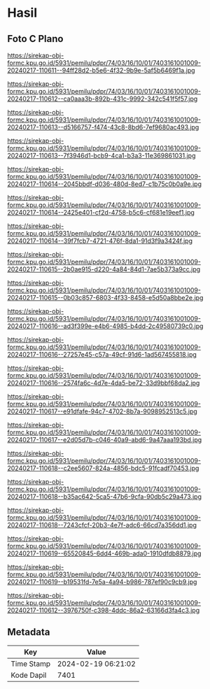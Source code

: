 # Hasil

## Foto C Plano

https://sirekap-obj-formc.kpu.go.id/5931/pemilu/pdpr/74/03/16/10/01/7403161001009-20240217-110611--94ff28d2-b5e6-4f32-9b9e-5af5b6469f1a.jpg

https://sirekap-obj-formc.kpu.go.id/5931/pemilu/pdpr/74/03/16/10/01/7403161001009-20240217-110612--ca0aaa3b-892b-431c-9992-342c541f5f57.jpg

https://sirekap-obj-formc.kpu.go.id/5931/pemilu/pdpr/74/03/16/10/01/7403161001009-20240217-110613--d5166757-f474-43c8-8bd6-7ef9680ac493.jpg

https://sirekap-obj-formc.kpu.go.id/5931/pemilu/pdpr/74/03/16/10/01/7403161001009-20240217-110613--7f3946d1-bcb9-4ca1-b3a3-11e369861031.jpg

https://sirekap-obj-formc.kpu.go.id/5931/pemilu/pdpr/74/03/16/10/01/7403161001009-20240217-110614--2045bbdf-d036-480d-8ed7-c1b75c0b0a9e.jpg

https://sirekap-obj-formc.kpu.go.id/5931/pemilu/pdpr/74/03/16/10/01/7403161001009-20240217-110614--2425e401-cf2d-4758-b5c6-cf681e19eef1.jpg

https://sirekap-obj-formc.kpu.go.id/5931/pemilu/pdpr/74/03/16/10/01/7403161001009-20240217-110614--39f7fcb7-4721-476f-8da1-91d3f9a3424f.jpg

https://sirekap-obj-formc.kpu.go.id/5931/pemilu/pdpr/74/03/16/10/01/7403161001009-20240217-110615--2b0ae915-d220-4a84-84d1-7ae5b373a9cc.jpg

https://sirekap-obj-formc.kpu.go.id/5931/pemilu/pdpr/74/03/16/10/01/7403161001009-20240217-110615--0b03c857-6803-4f33-8458-e5d50a8bbe2e.jpg

https://sirekap-obj-formc.kpu.go.id/5931/pemilu/pdpr/74/03/16/10/01/7403161001009-20240217-110616--ad3f399e-e4b6-4985-b4dd-2c49580739c0.jpg

https://sirekap-obj-formc.kpu.go.id/5931/pemilu/pdpr/74/03/16/10/01/7403161001009-20240217-110616--27257e45-c57a-49cf-91d6-1ad567455818.jpg

https://sirekap-obj-formc.kpu.go.id/5931/pemilu/pdpr/74/03/16/10/01/7403161001009-20240217-110616--2574fa6c-4d7e-4da5-be72-33d9bbf68da2.jpg

https://sirekap-obj-formc.kpu.go.id/5931/pemilu/pdpr/74/03/16/10/01/7403161001009-20240217-110617--e91dfafe-94c7-4702-8b7a-9098952513c5.jpg

https://sirekap-obj-formc.kpu.go.id/5931/pemilu/pdpr/74/03/16/10/01/7403161001009-20240217-110617--e2d05d7b-c046-40a9-abd6-9a47aaa193bd.jpg

https://sirekap-obj-formc.kpu.go.id/5931/pemilu/pdpr/74/03/16/10/01/7403161001009-20240217-110618--c2ee5607-824a-4856-bdc5-91fcadf70453.jpg

https://sirekap-obj-formc.kpu.go.id/5931/pemilu/pdpr/74/03/16/10/01/7403161001009-20240217-110618--b35ac642-5ca5-47b6-9cfa-90db5c29a473.jpg

https://sirekap-obj-formc.kpu.go.id/5931/pemilu/pdpr/74/03/16/10/01/7403161001009-20240217-110618--7243cfcf-20b3-4e7f-adc6-66cd7a356dd1.jpg

https://sirekap-obj-formc.kpu.go.id/5931/pemilu/pdpr/74/03/16/10/01/7403161001009-20240217-110619--65520845-6dd4-469b-ada0-1910dfdb8879.jpg

https://sirekap-obj-formc.kpu.go.id/5931/pemilu/pdpr/74/03/16/10/01/7403161001009-20240217-110619--b19531fd-7e5a-4a94-b986-787ef90c9cb9.jpg

https://sirekap-obj-formc.kpu.go.id/5931/pemilu/pdpr/74/03/16/10/01/7403161001009-20240217-110612--3976750f-c398-4ddc-86a2-63166d3fa4c3.jpg


## Metadata

| Key        | Value               |
| ---------- | ------------------- |
| Time Stamp | 2024-02-19 06:21:02 |
| Kode Dapil | 7401                |



